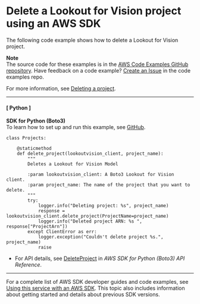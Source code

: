 # Delete a Lookout for Vision project using an AWS SDK<a name="example_lookoutvision_DeleteProject_section"></a>

The following code example shows how to delete a Lookout for Vision project\.

**Note**  
The source code for these examples is in the [AWS Code Examples GitHub repository](https://github.com/awsdocs/aws-doc-sdk-examples)\. Have feedback on a code example? [Create an Issue](https://github.com/awsdocs/aws-doc-sdk-examples/issues/new/choose) in the code examples repo\. 

For more information, see [Deleting a project](https://docs.aws.amazon.com/lookout-for-vision/latest/developer-guide/delete-project.html)\.

------
#### [ Python ]

**SDK for Python \(Boto3\)**  
 To learn how to set up and run this example, see [GitHub](https://github.com/awsdocs/aws-doc-sdk-examples/tree/main/python/example_code/lookoutvision#code-examples)\. 
  

```
class Projects:

    @staticmethod
    def delete_project(lookoutvision_client, project_name):
        """
        Deletes a Lookout for Vision Model

        :param lookoutvision_client: A Boto3 Lookout for Vision client.
        :param project_name: The name of the project that you want to delete.
        """
        try:
            logger.info("Deleting project: %s", project_name)
            response = lookoutvision_client.delete_project(ProjectName=project_name)
            logger.info("Deleted project ARN: %s ", response["ProjectArn"])
        except ClientError as err:
            logger.exception("Couldn't delete project %s.", project_name)
            raise
```
+  For API details, see [DeleteProject](https://docs.aws.amazon.com/goto/boto3/lookoutvision-2020-11-20/DeleteProject) in *AWS SDK for Python \(Boto3\) API Reference*\. 

------

For a complete list of AWS SDK developer guides and code examples, see [Using this service with an AWS SDK](sdk-general-information-section.md)\. This topic also includes information about getting started and details about previous SDK versions\.